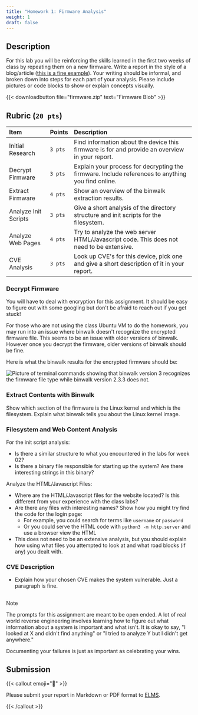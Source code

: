 ```yaml
---
title: "Homework 1: Firmware Analysis"
weight: 1
draft: false
---
```


## Description

For this lab you will be reinforcing the skills learned in the first two weeks
of class by repeating them on a new firmware. Write a report in the style of a
blog/article
([this is a fine example](https://www.infosecinstitute.com/resources/iot-security/iot-security-fundamentals-reverse-engineering-firmware/)).
Your writing should be informal, and broken down into steps for each part of
your analysis. Please include pictures or code blocks to show or explain
concepts visually.

{{< downloadbutton file="firmware.zip" text="Firmware Blob" >}}

## Rubric (`20 pts`)

| Item                 | Points  | Description                                                                                       |
| :------------------- | :------ | :------------------------------------------------------------------------------------------------ |
| Initial Research     | `3 pts` | Find information about the device this firmware is for and provide an overview in your report.    |
| Decrypt Firmware     | `3 pts` | Explain your process for decrypting the firmware. Include references to anything you find online. |
| Extract Firmware     | `4 pts` | Show an overview of the binwalk extraction results.                                               |
| Analyze Init Scripts | `3 pts` | Give a short analysis of the directory structure and init scripts for the filesystem.             |
| Analyze Web Pages    | `4 pts` | Try to analyze the web server HTML/Javascript code. This does not need to be extensive.           |
| CVE Analysis         | `3 pts` | Look up CVE's for this device, pick one and give a short description of it in your report.        |

### Decrypt Firmware

You will have to deal with encryption for this assignment. It should be easy to
figure out with some googling but don't be afraid to reach out if you get stuck!

For those who are not using the class Ubuntu VM to do the homework, you may run
into an issue where binwalk doesn't recognize the encrypted firmware file. This
seems to be an issue with older versions of binwalk. However once you decrypt
the firmware, older versions of binwalk should be fine.

Here is what the binwalk results for the encrypted firmware should be:

![](./hacs408e-assignment-1-binwalk.png "Picture of terminal commands showing that binwalk version 3 recognizes the firmware file type while binwalk version 2.3.3 does not.")

### Extract Contents with Binwalk

Show which section of the firmware is the Linux kernel and which is the
filesystem. Explain what binwalk tells you about the Linux kernel image.

### Filesystem and Web Content Analysis

For the init script analysis:

- Is there a similar structure to what you encountered in the labs for week 02?
- Is there a binary file responsible for starting up the system? Are there
  interesting strings in this binary?

Analyze the HTML/Javascript Files:

- Where are the HTML/Javascript files for the website located? Is this different
  from your experience with the class labs?
- Are there any files with interesting names? Show how you might try find the
  code for the login page:
  - For example, you could search for terms like `username` or `password`
  - Or you could serve the HTML code with `python3 -m http.server` and use a
    browser view the HTML
- This does not need to be an extensive analysis, but you should explain how
  using what files you attempted to look at and what road blocks (if any) you
  dealt with.

### CVE Description

- Explain how your chosen CVE makes the system vulnerable. Just a paragraph is
  fine.

<h2><p style="display: none;">foo</p></h2>

> [!NOTE]
>
> The prompts for this assignment are meant to be open ended. A lot of real
> world reverse engineering involves learning how to figure out what information
> about a system is important and what isn't. It is okay to say, "I looked at X
> and didn't find anything" or "I tried to analyze Y but I didn't get anywhere."
>
> Documenting your failures is just as important as celebrating your wins.

## Submission

{{< callout emoji="📝" >}}

Please submit your report in Markdown or PDF format to
[ELMS](https://umd.instructure.com/courses/1390353/assignments).

{{< /callout >}}
